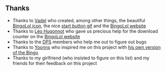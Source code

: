 ## Thanks

* Thanks to [Vadel](https://github.com/Vad3L) who created, among other things, the beautiful [BingoLol icon](https://github.com/TrOllOchamO/BingoLol/blob/main/BingoLol/resources/images/bingoLol_icon/original.png), the nice [start button gif](https://github.com/TrOllOchamO/BingoLol/blob/main/BingoLol/resources/images/play_button/en/play_hover.gif) and the [BingoLol website](https://vad3l.github.io/BingoLeagueofLegends.github.io/)
* Thanks to [Léo Hugonnot](https://github.com/Notavone) who gave us precious help for the download counter on the [BingoLol website](https://vad3l.github.io/BingoLeagueofLegends.github.io/)
* Thanks to the [DPS](http://dps.univ-fcomte.fr/) members who help me out to figure out bugs
* Thanks to [Yoonns](https://www.youtube.com/channel/UCLlmUrkOXggKDbFFTxLusKg) who inspired me on this project with [his own version of the Bingo](https://bingobaker.com/#4f091b5f753c6f07)
* Thanks to my girlfriend (who insisted to figure on this list) and my friends for their feedback on this project
